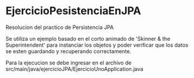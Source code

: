 # EjercicioPesistenciaEnJPA
Resolucion del practico de Persistencia JPA

Se utiliza un ejemplo basado en el corto animado de 'Skinner & the Superintendent' para instanciar los objetos y poder verificar que los datos se esten guardando y recuperando correctamente.

Para la ejecucion se debe ingresar en el archivo de src/main/java/ejercicioJPA/EjercicioUnoApplication.java
